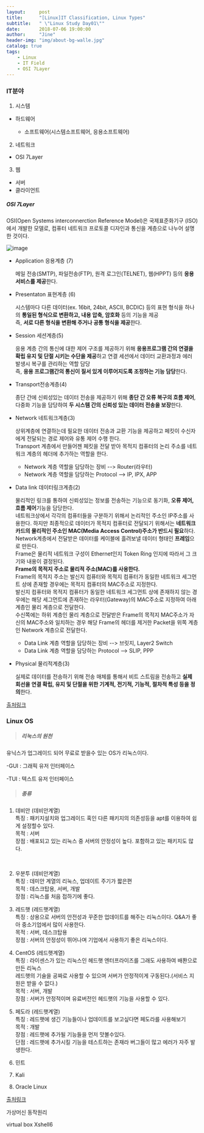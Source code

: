```yaml
---
layout:     post
title:      "[Linux]IT Classification, Linux Types"
subtitle:   " \"Linux Study Day01\""
date:       2018-07-06 19:00:00
author:     "Jine"
header-img: "img/about-bg-walle.jpg"
catalog: true
tags:
    - Linux
    - IT Field
    - OSI 7Layer
---
```


### IT분야

1. 시스템
- 하드웨어

  - 소프트웨어(시스템소프트웨어, 응용소프트웨어)
2. 네트워크
  - OSI 7Layer
3. 웹
  - 서버
  - 클라이언트



##### OSI 7Layer

OSI(Open Systems interconnerction Reference Model)은 국제표준화기구 (ISO)에서 개발한 모델로, 컴퓨터 네트워크 프로토콜 디자인과 통신을 계층으로 나누어 설명한 것이다.

![image](https://user-images.githubusercontent.com/33712866/42418359-92504f3c-82d9-11e8-86ce-bd2b17d1cb67.png)

- Application 응용계층 (7)

  메일 전송(SMTP), 파일전송(FTP), 원격 로그인(TELNET), 웹(HPPT) 등의  **응용 서비스를 제공**한다.

- Presentaton 표현계층 (6)

  시스템마다 다른 데이터(ex. 16bit, 24bit, ASCII, BCDIC) 등의 표현 형식을 하나의 **통일된 형식으로 변환하고, 내용 압축, 암호화** 등의 기능을 제공<br>즉, **서로 다른 형식을 변환해 주거나 공통 형식을 제공**한다.

- Session 세션계층(5)

  응용 계층 간의 통신에 대한 제어 구조를 제공하기 위해 **응용프로그램 간의 연결을 확립 유지 및 단절 시키는 수단을 제공**하고 연결 세션에서 데이터 교환과정과 에러 발생시 복구를 관리하는 역할 담당<br>즉, **응용 프로그램간의 통신이 질서 있게 이루어지도록 조정하는 기능 담당**한다.

- Transport전송계층(4)

  종단 간에 신뢰성있는 데이터 전송을 제공하기 위해 **종단 간 오류 복구의 흐름 제어**, 다중화 기능을 담당하여 **두 시스템 간의 신뢰성 있는 데이터 전송을 보장**한다.

- Network 네트워크계층(3)

  상위계층에 연결하는데 필요한 데이터 전송과 교환 기능을 제공하고 페킷이 수신자에게 전달되는 경로 제어와 유통 제어 수행 한다.<br>Transport 계층에서 만들어젠 페킷을 전달 받아 목적지 컴퓨터의 논리 주소를 네트워크 계층의 헤더에 추가하는 역할을 한다.

  - Network 계층 역할을 담당하는 장비 --> Router(라우터)
  - Network 계층 역할을 담당하는 Protocol --> IP, IPX, APP

- Data link 데이터링크계층(2)

  물리적인 링크를 통하여 신뢰성있는 정보를 전송하는 기능으로 동기화, **오류 제어, 흐름 제어**기능을 담당한다.<br>네트워크상에서 각각의 컴퓨터들을 구분하기 위해서 논리적인 주소인 IP주소를 사용한다. 하지만 최종적으로 데이터가 목적지 컴퓨터로 전달되기 위해서는 **네트워크 카드의 물리적인 주소인 MAC(Media Access Control)주소가 반드시 필요**하다.<br>Network계층에서 전달받은 데이터를 케이블에 흘려보낼 데이터 형태인 **프레임**으로 만든다.<br>Frame은 물리적 네트워크 구성이 Ethernet인지 Token Ring 인지에 따라서 그 크기와 내용이 결정된다.<br>**Frame의 목적지 주소로 물리적 주소(MAC)를 사용한다.**<br>Frame의 목적지 주소는 발신지 컴퓨터와 목적지 컴퓨터가 동일한 네트워크 세그먼트 상에 존재할 경우에는 목적지 컴퓨터의 MAC주소로 지정한다.<br>발신지 컴퓨터와 목적지 컴퓨터가 동일한 네트워크 세그먼트 상에 존재하지 않는 경우에는 해당 세그먼트에 존재하는 라우터(Gateway)의 MAC주소로 지정하여 아래 계층인 물리 계층으로 전달한다.<br>수신쪽에는 하위 계층인 물리 계층으로 전달받은 Frame의 목적지 MAC주소가 자신의 MAC주소와 일치하는 경우 해당 Frame의 헤더를 제거한 Packet을 위쪽 계층인 Network 계층으로 전달한다.

  - Data Link 계층 역할을 담당하는 장비 --> 브릿지, Layer2 Switch
  - Data Link 계층 역할을 담당하는 Protocol --> SLIP, PPP

- Physical 물리적계층(3)

  실제로 데이터를 전송하기 위해 전송 매체를 통해서 비트 스트림을 전송하고 **실제 회선을 연결 확립, 유지 및 단절을 위한 기계적, 전기적, 기능적, 절차적 특성 등을 정의**한다.

[출처링크](http://egloos.zum.com/01064033114/v/991657)



### Linux OS

> ##### 리눅스의 원천

유닉스가 업그레이드 되어 무료로 받을수 있는 OS가 리눅스이다.

-GUI : 그래픽 유저 인터페이스

-TUI : 텍스트 유저 인터페이스



> ##### 종류

1. 데비안 (데비안계열)
<br>특징 : 패키지설치와 업그레이드 혹인 다른 패키지의 의존성등을 apt를 이용하여 쉽게 설정할수 있다.
<br>목적 : 서버
<br>장점 : 배포되고 있는 리눅스 중 서버의 안정성이 높다. 포함하고 있는 패키지도 많다.
<br>

2. 우분투 (데비안계열)
<br>특징 : 데미안 계열의 리눅스, 업데이트 주기가 짧은편
<br>목적 : 데스크탑용, 서버, 개발
<br>장점 : 리눅스를 처음 접하기에 좋다.


3. 레드햇 (레드햇계열)
    <br>특징 : 상용으로 서버의 안전성과 꾸준한 업데이트를 해주는 리눅스이다. Q&A가 좋아 중소기업에서 많이 사용한다.
    <br>목적 : 서버, 데스크탑용
    <br>장점 : 서버의 안정성이 뛰어나며 기업에서 사용하기 좋은 리눅스이다.
4. CentOS (레드햇계열)
    <br>특징 : 라이센스가 있는 리눅스인 헤드햇 엔터프라이즈를 그래도 사용하여 배퐌으로 만든 리눅스
    <br>레드햇의 기술을 공짜로 사용할 수 있으며 서버가 안정적이게 구동된다.(서비스 지원은 받을 수 없다.)
    <br>목적 : 서버, 개발
    <br>장점 : 서버가 안정적이며 유료버전인 헤드햇의 기능을 사용할 수 있다.
5. 페도라 (레드햇계열)
    <br>특징 : 레드햇에 생긴 기능들이나 업데이트를 보고싶다면 페도라를 사용해보기
    <br>목적 : 개발
    <br>장점 : 레드햇에 추가될 기능들을 먼저 맛볼수있다.
    <br>단점 : 레드햇에 추가시킬 기능을 테스트하는 존재라 버그들이 많고 에러가 자주 발생한다.
6. 민트
7. Kali
8. Oracle Linux

[출처링크](http://secretpoten.tistory.com/31)



가상머신 동작원리

virtual box
Xshell6

### 